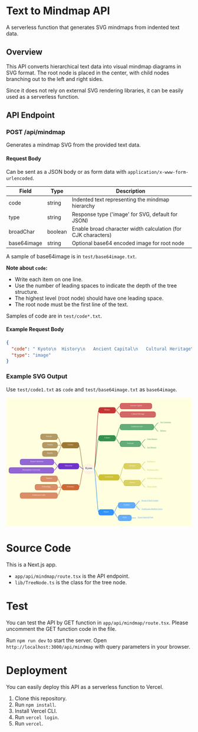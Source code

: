 # Text to Mindmap API

A serverless function that generates SVG mindmaps from indented text data.

## Overview

This API converts hierarchical text data into visual mindmap diagrams in SVG format. The root node is placed in the center, with child nodes branching out to the left and right sides.

Since it does not rely on external SVG rendering libraries, it can be easily used as a serverless function.

## API Endpoint

### POST /api/mindmap

Generates a mindmap SVG from the provided text data.

#### Request Body

Can be sent as a JSON body or as form data with `application/x-www-form-urlencoded`.


| Field | Type | Description |
|-------|------|-------------|
| code | string | Indented text representing the mindmap hierarchy |
| type | string | Response type ('image' for SVG, default for JSON) |
| broadChar | boolean | Enable broad character width calculation (for CJK characters) |
| base64image | string | Optional base64 encoded image for root node |

A sample of base64image is in `test/base64image.txt`.

**Note about `code`:**
- Write each item on one line.
- Use the number of leading spaces to indicate the depth of the tree structure.
- The highest level (root node) should have one leading space.
- The root node must be the first line of the text.

Samples of code are in `test/code*.txt`.


#### Example Request Body

```json
{
  "code": " Kyoto\n  History\n   Ancient Capital\n   Cultural Heritage\n  Culture\n   Traditional Arts\n    Tea Ceremony\n    Ikebana\n   Festivals\n    Gion Matsuri\n    Aoi Matsuri\n  Landmarks\n    Temples\n     Kinkaku-ji\n     Kiyomizu-dera\n    Shrines\n     Fushimi Inari-taisha\n     Heian Shrine\n  Nature\n   Gardens\n     Ryoan-ji\n     Arashiyama Bamboo Grove\n   Parks\n     Kyoto Imperial Park\n  Cuisine\n   Kaiseki\n   Yudofu\n   Matcha\n  Education\n   Kyoto University\n   Ritsumeikan University\n  Economy\n   Tourism\n   Technologies\n   Traditional Crafts",  
  "type": "image"
}
```

### Example SVG Output

Use `test/code1.txt` as `code` and `test/base64image.txt` as `base64image`.

![Example](test/kyoto.svg)

# Source Code

This is a Next.js app.

- `app/api/mindmap/route.tsx` is the API endpoint.
- `lib/TreeNode.ts` is the class for the tree node.

# Test

You can test the API by GET function in `app/api/mindmap/route.tsx`.
Please uncomment the GET function code in the file.

Run `npm run dev` to start the server.
Open `http://localhost:3000/api/mindmap` with query parameters in your browser.

# Deployment

You can easily deploy this API as a serverless function to Vercel.

1. Clone this repository.
2. Run `npm install`.
3. Install Vercel CLI.
4. Run `vercel login`.
5. Run `vercel`.

